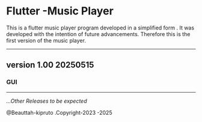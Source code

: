 # Flutter -Music Player

This is a flutter music player program developed in a simplified form . It was developed with the intention of future advancements.
Therefore this is the first version of the music player.

---
## version 1.00 20250515

### GUI

---
*...Other Releases to be expected*

@Beauttah-kipruto .Copyright-2023 -2025
